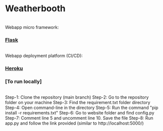 # Weatherbooth
<br>
Webapp micro framework:


### [Flask](https://flask.palletsprojects.com/en/2.0.x/ "Flask Documentation")
<br>
Webapp deployment platform (CI/CD):

### [Heroku](https://devcenter.heroku.com/categories/reference "Heroku Documentation")

### [To run locally]
<br>
Step-1: Clone the repository (main branch)
Step-2: Go to the repository folder on your machine
Step-3: Find the requirement.txt folder directory
Step-4: Open command-line in the directory
Step-5: Run the command "pip install -r requirements.txt"
Step-6: Go to website folder and find config.py
Step-7: Comment line 5 and uncomment line 10. Save the file
Step-8: Run app.py and follow the link provided (similar to http://localhost:5000/)
